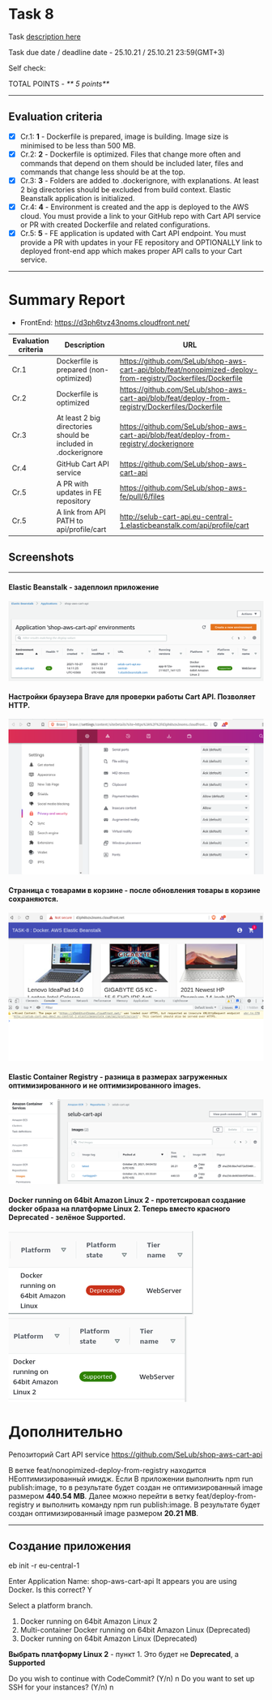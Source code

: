# __Task 8__

Task [description here](https://github.com/EPAM-JS-Competency-center/cloud-development-course-initial/blob/new-tasks/task8-cart-api-docker-elastic-beanstalk/task.md)

Task due date / deadline date - 25.10.21 / 25.10.21 23:59(GMT+3)

Self check:
 
 TOTAL POINTS - _** 5 points**_
 
-----------
## __Evaluation criteria__

- [x] Cr.1: **1** - Dockerfile is prepared, image is building. Image size is minimised to be less than 500 MB.
- [x] Cr.2: **2** - Dockerfile is optimized. Files that change more often and commands that depend on them should be included later, files and commands that change less should be at the top.
- [x] Cr.3: **3** - Folders are added to .dockerignore, with explanations. At least 2 big directories should be excluded from build context. Elastic Beanstalk application is initialized.
- [x] Cr.4: **4** - Environment is created and the app is deployed to the AWS cloud. You must provide a link to your GitHub repo with Cart API service or PR with created Dockerfile and related configurations.
- [x] Cr.5: **5** - FE application is updated with Cart API endpoint. You must provide a PR with updates in your FE repository and OPTIONALLY link to deployed front-end app which makes proper API calls to your Cart service.

------------

# __Summary Report__

* FrontEnd: https://d3ph6tvz43noms.cloudfront.net/ 


Evaluation criteria   | Description | URL 
-------|--------------|-----
Cr.1 | Dockerfile is prepared (non-optimized) | https://github.com/SeLub/shop-aws-cart-api/blob/feat/nonopimized-deploy-from-registry/Dockerfiles/Dockerfile
Cr.2 | Dockerfile is optimized | https://github.com/SeLub/shop-aws-cart-api/blob/feat/deploy-from-registry/Dockerfiles/Dockerfile
Cr.3 | At least 2 big directories should be included in .dockerignore | https://github.com/SeLub/shop-aws-cart-api/blob/feat/deploy-from-registry/.dockerignore
Cr.4 | GitHub Cart API service | https://github.com/SeLub/shop-aws-cart-api
Cr.5 | A PR with updates in FE repository | https://github.com/SeLub/shop-aws-fe/pull/6/files
Cr.5 | A link from API PATH to api/profile/cart | http://selub-cart-api.eu-central-1.elasticbeanstalk.com/api/profile/cart

## Screenshots 

------------
#### **Elastic Beanstalk** -  задеплоил приложение

![Elastic Beanstalk](eb.png)

#### Настройки браузера Brave для проверки работы Cart API. Позволяет HTTP.

![Brave Settings](brave_settings.png)

#### **Страница с товарами в корзине** - после обновления товары в корзине сохраняются.

![Cart after Page Refresh](cart_after_refresh.png)

#### **Elastic Container Registry** - разница в размерах загруженных оптимизированного и не оптимизированного images.

![Size differency of optimized and nonoptimized images](optimized-nonoptimized.png)

#### **Docker running on 64bit Amazon Linux 2** - протетсировал создание docker образа на платформе Linux 2. Теперь вместо красного Deprecated - зелёное Supported.

![deprecated](deprecated.png)
![supported](supported.png)

# Дополнительно 

Репозиторий Cart API service https://github.com/SeLub/shop-aws-cart-api

В ветке feat/nonopimized-deploy-from-registry находится НЕоптимизированный имидж. Если В приложении выполнить npm run publish:image, то в результате будет создан не оптимизированный image размером __440.54 MB__. Далее можно перейти в ветку feat/deploy-from-registry и выполнить команду npm run publish:image. В результате будет создан оптимизированный image размером __20.21 MB__.

-----

## Создание приложения

eb init -r eu-central-1

Enter Application Name: shop-aws-cart-api
It appears you are using Docker. Is this correct? Y

Select a platform branch.
1) Docker running on 64bit Amazon Linux 2
2) Multi-container Docker running on 64bit Amazon Linux (Deprecated)
3) Docker running on 64bit Amazon Linux (Deprecated)

**Выбрать платформу Linux 2** - пункт 1. Это будет не **Deprecated**, а **Supported**

Do you wish to continue with CodeCommit? (Y/n) n
Do you want to set up SSH for your instances? (Y/n) n

